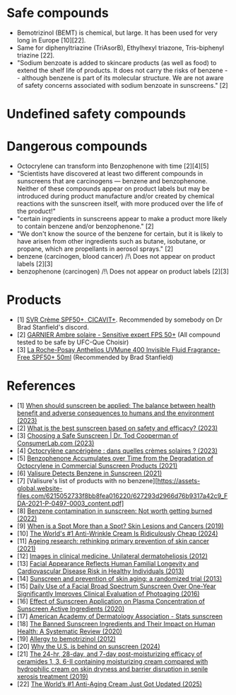 
# Safe compounds
- Bemotrizinol (BEMT) is chemical, but large. It has been used for very long in Europe [10][22].
- Same for diphenyltriazine (TriAsorB), Ethylhexyl triazone, Tris-biphenyl triazine [22].
- "Sodium benzoate is added to skincare products (as well as food) to extend the shelf life of products. It does not carry the risks of benzene -- although benzene is part of its molecular structure. We are not aware of safety concerns associated with sodium benzoate in sunscreens." [2]

# Undefined safety compounds

# Dangerous compounds
- Octocrylene can transform into Benzophenone with time [2][4][5]
- "Scientists have discovered at least two different compounds in sunscreens that are carcinogens — benzene and benzophenone. Neither of these compounds appear on product labels but may be introduced during product manufacture and/or created by chemical reactions with the sunscreen itself, with more produced over the life of the product!"
- "certain ingredients in sunscreens appear to make a product more likely to contain benzene and/or benzophenone." [2]
- "We don't know the source of the benzene for certain, but it is likely to have arisen from other ingredients such as butane, isobutane, or propane, which are propellants in aerosol sprays." [2]
- benzene (carcinogen, blood cancer) /!\ Does not appear on product labels [2][3]
- benzophenone (carcinogen) /!\ Does not appear on product labels [2][3]

# Products
- [1] [SVR Crème SPF50+, CICAVIT+](https://fr.svr.com/products/cicavit-creme-spf50?logged_in_customer_id=&lang=en). Recommended by somebody on Dr Brad Stanfield's discord.
- [2] [GARNIER Ambre solaire - Sensitive expert FPS 50+](https://www.quechoisir.org/comparatif-ingredients-indesirables-n941/garnier-ambre-solaire-sensitive-expert-fps-50-pi1169191/) (All compound tested to be safe by UFC-Que Choisir)
- [3] [La Roche-Posay Anthelios UVMune 400 Invisible Fluid Fragrance-Free SPF50+ 50ml](https://www.caretobeauty.com/nz/la-roche-posay-anthelios-uvmune-400-invisible-fluid-fragrance-free-spf50-50ml) (Recommended by Brad Stanfield)

# References
- [1] [When should sunscreen be applied: The balance between health benefit and adverse consequences to humans and the environment (2023)](https://pubmed.ncbi.nlm.nih.gov/37799082/)
- [2] [What is the best sunscreen based on safety and efficacy? (2023)](https://www.consumerlab.com/answers/cancer-causing-compounds-benzene-benzophenone-in-sunscreen/carcinogens-sunscreen)
- [3] [Choosing a Safe Sunscreen | Dr. Tod Cooperman of ConsumerLab.com (2023)](https://www.youtube.com/watch?v=LylPDukn6NU)
- [4] [Octocrylène cancérigène : dans quelles crèmes solaires ? (2023)](https://sante.journaldesfemmes.fr/quotidien/2701127-creme-solaire-sans-octocrylene-cancerigene/)
- [5] [Benzophenone Accumulates over Time from the Degradation of Octocrylene in Commercial Sunscreen Products (2021)](https://pubs.acs.org/doi/10.1021/acs.chemrestox.0c00461)
- [6] [Valisure Detects Benzene in Sunscreen (2021)](https://www.valisure.com/valisure-newsroom/valisure-detects-benzene-in-sunscreen)
- [7] [Valisure's list of products with no benzene][https://assets-global.website-files.com/6215052733f8bb8fea016220/627293d2966d76b9317a42c9_FDA-2021-P-0497-0003_content.pdf]
- [8] [Benzene contamination in sunscreen: Not worth getting burned (2022)](https://ncceh.ca/resources/evidence-briefs/benzene-contamination-sunscreen-not-worth-getting-burned)
- [9] [When is a Spot More than a Spot? Skin Lesions and Cancers (2019)](https://youtu.be/XG2kyy31AVc?si=ycSONb4226if0KXI&t=3928)
- [10] [The World's #1 Anti-Wrinkle Cream Is Ridiculously Cheap (2024)](https://www.youtube.com/watch?v=RZwvaP5--gA)
- [11] [Ageing research: rethinking primary prevention of skin cancer (2021)](https://onlinelibrary.wiley.com/doi/full/10.1111/jdv.17660)
- [12] [Images in clinical medicine. Unilateral dermatoheliosis (2012)](https://pubmed.ncbi.nlm.nih.gov/22512500/)
- [13] [Facial Appearance Reflects Human Familial Longevity and Cardiovascular Disease Risk in Healthy Individuals (2013)](https://academic.oup.com/biomedgerontology/article-abstract/68/2/145/544529)
- [14] [Sunscreen and prevention of skin aging: a randomized trial (2013)](https://pubmed.ncbi.nlm.nih.gov/23732711/)
- [15] [Daily Use of a Facial Broad Spectrum Sunscreen Over One-Year Significantly Improves Clinical Evaluation of Photoaging (2016)](https://pubmed.ncbi.nlm.nih.gov/27749441/)
- [16] [Effect of Sunscreen Application on Plasma Concentration of Sunscreen Active Ingredients (2020)](https://jamanetwork.com/journals/jama/fullarticle/2759002)
- [17] [American Academy of Dermatology Association - Stats sunscreen](https://www.aad.org/media/stats-sunscreen)
- [18] [The Banned Sunscreen Ingredients and Their Impact on Human Health: A Systematic Review (2020)](https://www.ncbi.nlm.nih.gov/pmc/articles/PMC7648445/)
- [19] [Allergy to bemotrizinol (2012)](https://dermnetnz.org/topics/allergy-to-bemotrizinol)
- [20] [Why the U.S. is behind on sunscreen (2024)](https://eu.usatoday.com/story/news/health/2024/05/17/fda-behind-sunscreen-skin-cancer/73672619007/)
- [21] [The 24-hr, 28-day, and 7-day post-moisturizing efficacy of ceramides 1, 3, 6-II containing moisturizing cream compared with hydrophilic cream on skin dryness and barrier disruption in senile xerosis treatment (2019)](https://pubmed.ncbi.nlm.nih.gov/31585489/)
- [22] [The World’s #1 Anti-Aging Cream Just Got Updated (2025)](https://www.youtube.com/watch?v=oaAwzHi0Lbw)
